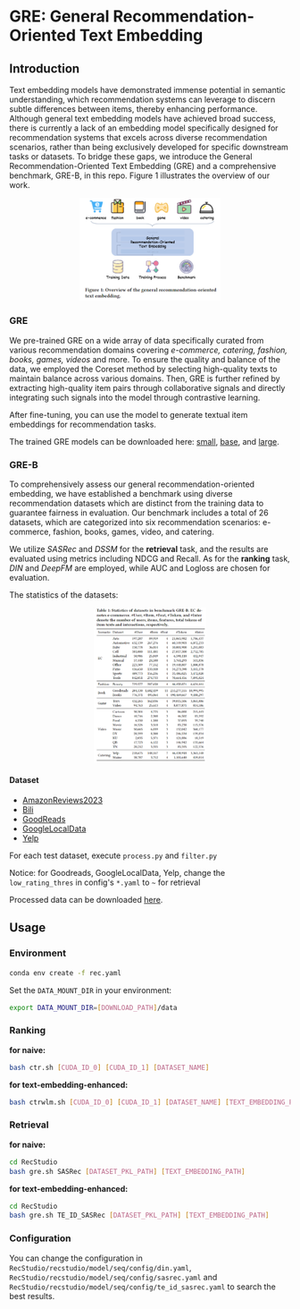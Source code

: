 # GRE: General Recommendation-Oriented Text Embedding

## Introduction

Text embedding models have demonstrated immense potential in semantic understanding, which recommendation systems can leverage to discern subtle differences between items, thereby enhancing performance. Although general text embedding models have achieved broad success, there is currently a lack of an embedding model specifically designed for recommendation systems that excels across diverse recommendation scenarios, rather than being exclusively developed for specific downstream tasks or datasets. To bridge these gaps, we introduce the General Recommendation-Oriented Text Embedding (GRE) and a comprehensive benchmark, GRE-B, in this repo. Figure 1 illustrates the overview of our work.

<div align=center><img src="./README.assets/figure1.png" alt="overview" style="width: 50%"> </div>

### GRE

We pre-trained GRE on a wide array of data specifically curated from various recommendation domains covering _e-commerce, catering, fashion, books, games, videos_ and more. To ensure the quality and balance of the data, we employed the Coreset method by selecting high-quality texts to maintain balance across various domains. Then, GRE is further refined by extracting high-quality item pairs through collaborative signals and directly integrating such signals into the model through contrastive learning.

After fine-tuning, you can use the model to generate textual item embeddings for recommendation tasks.

The trained GRE models can be downloaded here: [small](https://huggingface.co/pepsiness/gre-small), [base](https://huggingface.co/pepsiness/gre-base), and [large](https://huggingface.co/pepsiness/gre-large).

### GRE-B

To comprehensively assess our general recommendation-oriented embedding, we have established a benchmark using diverse recommendation datasets which are distinct from the training data to guarantee fairness in evaluation. Our benchmark includes a total of 26 datasets, which are categorized into six recommendation scenarios: e-commerce, fashion, books, games, video, and catering. 

We utilize _SASRec_ and _DSSM_ for the **retrieval** task, and the results are evaluated using metrics including NDCG and Recall. As for the **ranking** task, _DIN_ and _DeepFM_ are employed, while AUC and Logloss are chosen for evaluation.

The statistics of the datasets:
<div align=center><img src="./README.assets/table1.png" alt="benchmark datasets" style="width: 40%"></div>

#### Dataset 
- [AmazonReviews2023](https://amazon-reviews-2023.github.io/)
- [Bili](https://github.com/westlake-repl/NineRec)
- [GoodReads](https://www.kaggle.com/datasets/pypiahmad/goodreads-book-reviews1)
- [GoogleLocalData](https://datarepo.eng.ucsd.edu/mcauley_group/gdrive/googlelocal/)
- [Yelp](https://www.kaggle.com/datasets/yelp-dataset/yelp-dataset)

For each test dataset, execute `process.py` and `filter.py`

Notice: for Goodreads, GoogleLocalData, Yelp, change the `low_rating_thres` in config's `*.yaml` to `~` for retrieval

Processed data can be downloaded [here](https://rec.ustc.edu.cn/share/c2ee4a40-5adc-11ef-8048-bf04770908b7).

## Usage

### Environment

```bash
conda env create -f rec.yaml
```

Set the `DATA_MOUNT_DIR` in your environment:
    
```bash
export DATA_MOUNT_DIR=[DOWNLOAD_PATH]/data
```

### Ranking

**for naive:**

```bash
bash ctr.sh [CUDA_ID_0] [CUDA_ID_1] [DATASET_NAME]
```

**for text-embedding-enhanced:**

```bash
bash ctrwlm.sh [CUDA_ID_0] [CUDA_ID_1] [DATASET_NAME] [TEXT_EMBEDDING_PATH] [SAVE_PREFIX]
```

### Retrieval

**for naive:**

```bash
cd RecStudio
bash gre.sh SASRec [DATASET_PKL_PATH] [TEXT_EMBEDDING_PATH]
```

**for text-embedding-enhanced:**

```bash
cd RecStudio
bash gre.sh TE_ID_SASRec [DATASET_PKL_PATH] [TEXT_EMBEDDING_PATH]
```

### Configuration

You can change the configuration in `RecStudio/recstudio/model/seq/config/din.yaml`, `RecStudio/recstudio/model/seq/config/sasrec.yaml` and `RecStudio/recstudio/model/seq/config/te_id_sasrec.yaml` to search the best results.

